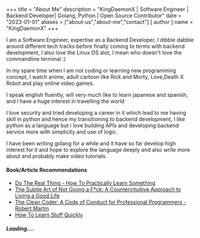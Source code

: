 +++
title = "About Me"
description = "KingDaemonX | Software Engineer | Backend Developer| Golang, Python | Open Source Contributor"
date = "2023-01-01"
aliases = ["about-us","about-me","contact"]
[ author ]
  name = "KingDaemonX"
+++

I am a Software Engineer, expertise as a Backend Developer, I dibble dabble around different tech tracks before finally coming to terms with backend development, I also love the Linux OS alot, I mean who doesn't love the commandline terminal :)

<!-- I'm the current Google Developer Student Clubs Lead in the Federal University Of Oye and I develop an affinity for opensource contributions. -->

In my spare time when I am not coding or learning new programming concept, I watch anime, adult cartoon like Rick and Morty, Love,Death X Robot and play online video games.

I speak english fluently, will very much like to learn japanese and spanish, and I have a huge interest in travelling the world

I love security and tried developing a career in it which lead to me having skill in python and hence my transitioning to backend development, I like python as a language but i love building APIs and developing backend service more with simplicity and use of logic.

I have been writing golang for a while and it have so far develop high interest for it and hope to explore the language deeply and also write more about and probably make video tutorials.

#### Book/Article Recommendations

- [Do The Real Thing - How To Practically Learn Something](https://www.scotthyoung.com/blog/2020/0504/do-the-real-thing)
- [The Subtle Art of Not Giving a F\*ck: A Counterintuitive Approach to Living a Good Life](https://www.amazon.com/Subtle-Art-Not-Giving-Counterintuitive/dp/0062457713)
- [The Clean Coder: A Code of Conduct for Professional Programmers - Robert Martin](https://www.amazon.com/Clean-Coder-Conduct-Professional-Programmers/dp/013708107)
- [How To Learn Stuff Quickly](https://www.joshwcomeau.com/blog/how-to-learn-stuff-quickly/)

<!-- - [Computer Science Distilled: Learn The Art Of Solving Computational Problems - Wladston Ferreira Filho](https://www.amazon.com/Computer-Science-Distilled-Computational-Problems/dp/0997316020) -->

##### Loading....
